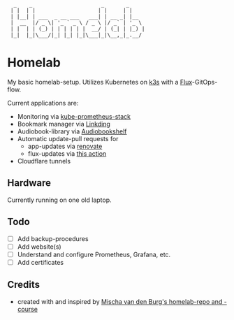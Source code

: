 ```
  _    _                      _       _     
 | |  | |                    | |     | |    
 | |__| | ___  _ __ ___   ___| | __ _| |__  
 |  __  |/ _ \| '_ ` _ \ / _ \ |/ _` | '_ \ 
 | |  | | (_) | | | | | |  __/ | (_| | |_) |
 |_|  |_|\___/|_| |_| |_|\___|_|\__,_|_.__/ 
```                                         
# Homelab                              
My basic homelab-setup. 
Utilizes Kubernetes on [k3s](https://github.com/k3s-io/k3s) with a [Flux](https://fluxcd.io/)-GitOps-flow. 

Current applications are:
- Monitoring via [kube-prometheus-stack](https://github.com/prometheus-community/helm-charts/tree/main/charts/kube-prometheus-stack)
- Bookmark manager via [Linkding](https://github.com/sissbruecker/linkding)
- Audiobook-library via [Audiobookshelf](https://github.com/advplyr/audiobookshelf)
- Automatic update-pull requests for
  - app-updates via [renovate](https://github.com/renovatebot/renovate)
  - flux-updates via [this action](https://github.com/nielsfechtel/homelab/blob/a5527e38c8f55acba4f6c6ef422981d7bd0633ed/.github/workflows/update-flux.yaml)
- Cloudflare tunnels

## Hardware
Currently running on one old laptop. 

## Todo
- [ ] Add backup-procedures
- [ ] Add website(s)
- [ ] Understand and configure Prometheus, Grafana, etc.
- [ ] Add certificates

## Credits
- created with and inspired by [Mischa van den Burg's homelab-repo and -course](https://github.com/mischavandenburg/homelab)
